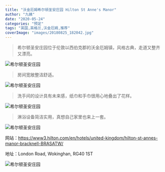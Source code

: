```yaml
---
title: "沃金厄姆希尔顿圣安庄园 Hilton St Anne's Manor"
author: "九姨"
date: "2020-05-24"
categories: "预定"
tags: "英国,英格兰,沃金厄姆,推荐"
coverImage: "images/20180825_182042.jpg"
---
```


>希尔顿圣安庄园位于伦敦以西伯克郡的沃金厄姆镇，风格古典，走道又整齐又漂亮。

![希尔顿圣安庄园](images/20180826_082728-e1537892166369.jpg)

>房间宽敞整洁舒适。

![希尔顿圣安庄园](images/20180825_182042.jpg)

>洗手间的设计具有未来感，纸巾和手巾很用心地叠出了花样。

![希尔顿圣安庄园](images/20180825_182051-e1537892143543.jpg)

>淋浴设备简洁实用，真想自己家里也来上一套。

![希尔顿圣安庄园](images/20180825_182103-e1537892152399.jpg)

网站：https://www3.hilton.com/en/hotels/united-kingdom/hilton-st-annes-manor-bracknell-BRASATW/

地址：London Road, Wokinghan, RG40 1ST

![希尔顿圣安庄园](images/hiltonstanns.jpg)
